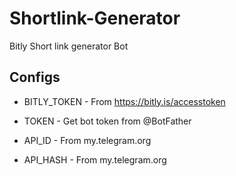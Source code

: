 # Shortlink-Generator
Bitly Short link generator Bot

## Configs

* BITLY_TOKEN  - From https://bitly.is/accesstoken

* TOKEN  - Get bot token from @BotFather

* API_ID     - From my.telegram.org 

* API_HASH    - From my.telegram.org
